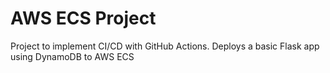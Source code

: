 # AWS ECS Project

Project to implement CI/CD with GitHub Actions.
Deploys a basic Flask app using DynamoDB to AWS ECS